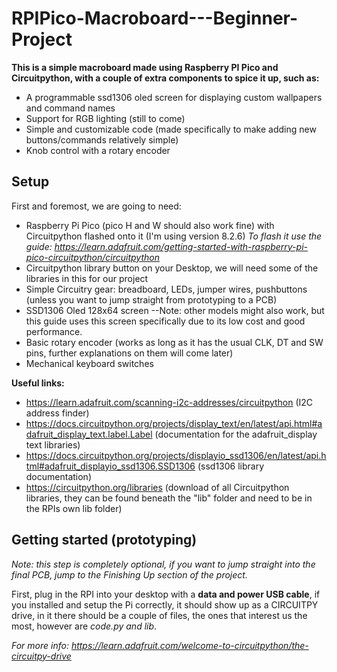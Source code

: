# RPIPico-Macroboard---Beginner-Project
**This is a simple macroboard made using Raspberry PI Pico and Circuitpython, with a couple of extra components to spice it up, such as:**
- A programmable ssd1306 oled screen for displaying custom wallpapers and command names
- Support for RGB lighting (still to come)
- Simple and customizable code (made specifically to make adding new buttons/commands relatively simple)
- Knob control with a rotary encoder

## Setup
First and foremost, we are going to need:
- Raspberry Pi Pico (pico H and W should also work fine) with Circuitpython flashed onto it (I'm using version 8.2.6)
      *To flash it use the guide: https://learn.adafruit.com/getting-started-with-raspberry-pi-pico-circuitpython/circuitpython*
- Circuitpython library button on your Desktop, we will need some of the libraries in this for our project
- Simple Circuitry gear: breadboard, LEDs, jumper wires, pushbuttons (unless you want to jump straight from prototyping to a PCB)
- SSD1306 Oled 128x64 screen --Note: other models might also work, but this guide uses this screen specifically due to its low cost and good performance.
- Basic rotary encoder (works as long as it has the usual CLK, DT and SW pins, further explanations on them will come later)
- Mechanical keyboard switches

**Useful links:**
- https://learn.adafruit.com/scanning-i2c-addresses/circuitpython (I2C address finder)
- https://docs.circuitpython.org/projects/display_text/en/latest/api.html#adafruit_display_text.label.Label (documentation for the adafruit_display text libraries)
- https://docs.circuitpython.org/projects/displayio_ssd1306/en/latest/api.html#adafruit_displayio_ssd1306.SSD1306 (ssd1306 library documentation)
- https://circuitpython.org/libraries (download of all Circuitpython libraries, they can be found beneath the "lib" folder and need to be in the RPIs own lib folder)

## Getting started (prototyping)
*Note: this step is completely optional, if you want to jump straight into the final PCB, jump to the Finishing Up section of the project.*

First, plug in the RPI into your desktop with a **data and power USB cable**, if you installed and setup the Pi correctly, it should show up as a CIRCUITPY drive, in it there should be a couple of files, the ones that interest us the most, however are *code.py and lib*.

*For more info: https://learn.adafruit.com/welcome-to-circuitpython/the-circuitpy-drive*
